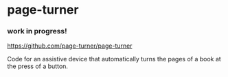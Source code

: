 # page-turner

### work in progress!

https://github.com/page-turner/page-turner

Code for an assistive device that automatically turns the pages of a book at the press of a button.

